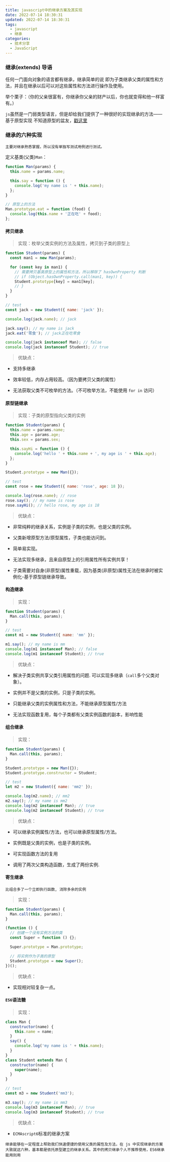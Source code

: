```yaml
---
title: javascript中的继承方案及其实现
date: 2022-07-14 18:30:31
updated: 2022-07-14 18:30:31
tags:
  - javascript
  - 继承
categories:
  - 技术分享
  - JavaScript
---
```


### 继承(extends) 导语

任何一门面向对象的语言都有继承，继承简单的说 即为子类继承父类的属性和方法，并且在继承以后可以对这些属性和方法进行操作及使用。

举个栗子：（你的父亲很富有，你继承你父亲的财产以后，你也就变得和他一样富有。）

`js`虽然是一门弱类型语言，但是却给我们提供了一种很好的实现继承的方法——基于原型实现 不知道原型的盆友，[戳这里](https://developer.mozilla.org/zh-CN/docs/Learn/JavaScript/Objects/Object_prototypes)

<!-- more -->

### 继承的六种实现

`主要对继承熟悉掌握，所以没有单独写测试用例进行测试。`

定义基类(父类)`Man`：

```javascript
function Man(params) {
  this.name = params.name;

  this.say = function () {
    console.log('my name is ' + this.name);
  };
}

// 原型上的方法
Man.prototype.eat = function (food) {
  console.log(this.name + '正在吃' + food);
};
```

#### 拷贝继承

> 实现：枚举父类实例的方法及属性，拷贝到子类的原型上

```javascript
function Student(params) {
  const man1 = new Man(params);

  for (const key in man1) {
    // 需要拷贝基类原型上的属性和方法，所以移除了 hasOwnProperty 判断
    // if (Object.hasOwnProperty.call(man1, key)) {
    Student.prototype[key] = man1[key];
    // }
  }
}

// test
const jack = new Student({ name: 'jack' });

console.log(jack.name); // jack

jack.say(); // my name is jack
jack.eat('零食'); // jack正在吃零食

console.log(jack instanceof Man); // false
console.log(jack instanceof Student); // true
```

> 优缺点：

- 支持多继承

- 效率较低，内存占用较高。（因为要拷贝父类的属性）

- 无法获取父类不可枚举的方法。（不可枚举方法，不能使用 `for in` 访问）

#### 原型链继承

> 实现：子类的原型指向父类的实例

```javascript
function Student(params) {
  this.name = params.name;
  this.age = params.age;
  this.sex = params.sex;

  this.sayHi = function () {
    console.log('hello ' + this.name + ', my age is ' + this.age);
  };
}

Student.prototype = new Man({});

// test
const rose = new Student({ name: 'rose', age: 18 });

console.log(rose.name); // rose
rose.say(); // my name is rose
rose.sayHi(); // hello rose, my age is 18
```

> 优缺点：

- 非常纯粹的继承关系，实例是子类的实例，也是父类的实例。

- 父类新增原型方法/原型属性，子类也能访问到。

- 简单易实现。

- 无法实现多继承，且来自原型上的引用属性所有实例共享！

- 子类需要对自身(非原型)属性重载，因为基类(非原型)属性无法在继承时被实例化-基于原型链继承导致。

#### 构造继承

> 实现：

```javascript
function Student(params) {
  Man.call(this, params);
}

// test
const m1 = new Student({ name: 'mm' });

m1.say(); // my name is mm
console.log(m1 instanceof Man); // false
console.log(m1 instanceof Student); // true
```

> 优缺点：

- 解决子类实例共享父类引用属性的问题. 可以实现多继承（`call`多个父类对象）。

- 实例并不是父类的实例，只是子类的实例。

- 只能继承父类的实例属性和方法，不能继承原型属性/方法

- 无法实现函数复用，每个子类都有父类实例函数的副本，影响性能

#### 组合继承

> 实现：

```javascript
function Student(params) {
  Man.call(this, params);
}

Student.prototype = new Man({});
Student.prototype.constructor = Student;

// test
let m2 = new Student({ name: 'mm2' });

console.log(m2.name); // mm2
m2.say(); // my name is mm2
console.log(m2 instanceof Man); // true
console.log(m2 instanceof Student); // true
```

> 优缺点：

- 可以继承实例属性/方法，也可以继承原型属性/方法。

- 实例既是父类的实例，也是子类的实例。

- 可实现函数方法的复用

- 调用了两次父类构造函数，生成了两份实例.

#### 寄生继承

`比组合多了一个立即执行函数, 消除多余的实例`

> 实现：

```javascript
function Student(params) {
  Man.call(this, params);
}

(function () {
  // 创建一个没有实例方法的类
  const Super = function () {};

  Super.prototype = Man.prototype;

  // 将实例作为子类的原型
  Student.prototype = new Super();
})();
```

> 优缺点：

- 实现相对较复杂一点。

#### `ES6`语法糖

> 实现：

```javascript
class Man {
  constructor(name) {
    this.name = name;
  }
  say() {
    console.log('my name is ' + this.name);
  }
}
class Student extends Man {
  constructor(name) {
    super(name);
  }
}

// test
const m3 = new Student('mm3');

m3.say(); // my name is mm3
console.log(m3 instanceof Man); // true
console.log(m3 instanceof Student); // true
```

> 优缺点：

- `ECMAscript6`标准的继承方案

`继承能够在一定程度上帮助我们快速便捷的使用父类的属性及方法，在 js 中实现继承的方案大致就这六种，基本都是依托原型建立的继承关系。其中的拷贝继承个人不推荐使用，ES6继承能用则用`
